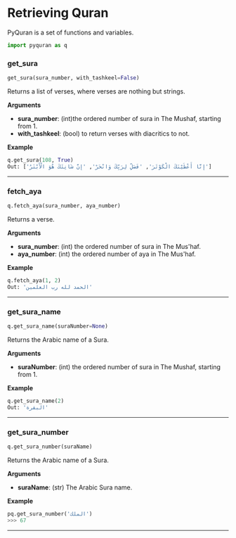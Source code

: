 # Retrieving Quran
PyQuran is a set of functions and variables.


```python
import pyquran as q
```


### get_sura
```python
get_sura(sura_number, with_tashkeel=False)
```
Returns a list of verses, where verses are nothing but strings.

**Arguments**

- **sura_number**:   (int)the ordered number of sura in The Mushaf, starting from 1.
- **with_tashkeel**: (bool) to return verses with diacritics to not.


**Example**

```python
q.get_sura(108, True)
Out: ['إِنَّا أَعْطَيْنَكَ الْكَوْثَرَ', 'فَصَلِّ لِرَبِّكَ وَانْحَرْ', 'إِنَّ شَانِئَكَ هُوَ الْأَبْتَرُ']
```
---------

### fetch_aya
```python
q.fetch_aya(sura_number, aya_number)
```
Returns a verse.

**Arguments**

- **sura_number**: (int) the ordered number of sura in The Mus'haf.
- **aya_number**:  (int) the ordered number of aya in The Mus'haf.


**Example**

```python
q.fetch_aya(1, 2)
Out: 'الحمد لله رب العلمين'
```

--------
### get_sura_name
```python
q.get_sura_name(suraNumber=None)
```
Returns the Arabic name of a Sura.

**Arguments**

- **suraNumber**:   (int) the ordered number of sura in The Mushaf, starting from 1.


**Example**

```python
q.get_sura_name(2)
Out: 'البقرة'
```
--------


### get_sura_number
```python
q.get_sura_number(suraName)
```
Returns the Arabic name of a Sura.

**Arguments**

- **suraName**:  (str) The Arabic Sura name.


**Example**

```python
pq.get_sura_number('الملك')
>>> 67
```
--------

